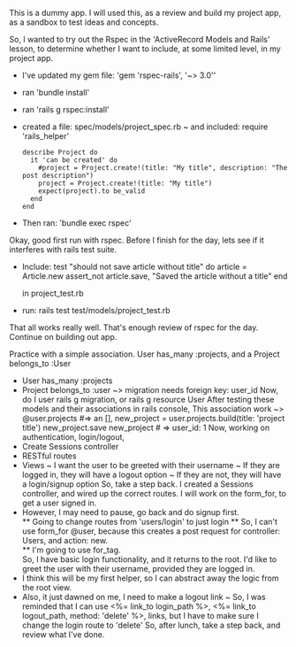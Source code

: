 This is a dummy app.  I will used this, as a review and build my project app, as a sandbox to test ideas and concepts.  

So, I wanted to try out the Rspec in the 'ActiveRecord Models and Rails' lesson, to determine whether I want to include, at some limited level, in my project app.
  * I've updated my gem file: 'gem 'rspec-rails', '~> 3.0''
  * ran 'bundle install'
  * ran 'rails g rspec:install'
  * created a file: spec/models/project_spec.rb
   ~ and included:
      require 'rails_helper'

        describe Project do
          it 'can be created' do
            #project = Project.create!(title: "My title", description: "The post description")
            project = Project.create!(title: "My title")
            expect(project).to be_valid
          end
        end
  * Then ran: 'bundle exec rspec'

Okay, good first run with rspec. Before I finish for the day, lets see if it interferes with rails test suite.  
  * Include:
      test "should not save article without title" do
        article = Article.new
        assert_not article.save, "Saved the article without a title"
      end

    in project_test.rb
  * run: rails test test/models/project_test.rb

That all works really well.  That's enough review of rspec for the day.  Continue on building out app.  

Practice with a simple association.  User has_many :projects, and a Project belongs_to :User
  * User
    has_many :projects
  * Project
    belongs_to :user ~> migration needs foreign key: user_id
Now, do I user rails g migration, or rails g resource User
After testing these models and their associations in rails console,
This association work ~> @user.projects #=> an [],
  new_project = user.projects.build(title: 'project title')
  new_project.save
  new_project # => user_id: 1
Now, working on authentication, login/logout,
  * Create Sessions controller
  * RESTful routes
  * Views
    ~ I want the user to be greeted with their username
    ~ If they are logged in, they will have a logout option
    ~ If they are not, they will have a login/signup option
So, take a step back.  I created a Sessions controller, and wired up the correct routes.  I will work on the form_for, to get a user signed in.  
  * However, I may need to pause, go back and do signup first.  
  ** Going to change routes from 'users/login' to just login
  ** So, I can't use form_for @user, because this creates a post request for controller: Users, and action: new.  
  ** I'm going to use for_tag.  
So, I have basic login functionality, and it returns to the root. I'd like to greet the user with their username, provided they are logged in.  
  * I think this will be my first helper, so I can abstract away the logic from the root view.  
  * Also, it just dawned on me, I need to make a logout link
    ~ So, I was reminded that I can use <%= link_to login_path %>, <%= link_to logout_path, method: 'delete' %>, links, but I have to make sure I change the login route to 'delete'
So, after lunch, take a step back, and review what I've done.

